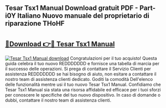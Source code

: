## Tesar Tsx1 Manual Download gratuit PDF - Part-i0Y Italiano Nuovo manuale del proprietario di riparazione THoHF

# <h2><a href="http://dfbe8j.blite.top/?on=Tesar+Tsx1+Manual">🔗Download 👉🔴 Tesar Tsx1 Manual</a></h2>

[![Tesar Tsx1 Manual download](https://i.imgur.com/lujVjoI.png)](http://dfbe8j.blite.top/?on=Tesar+Tsx1+Manual)
Congratulazioni per il tuo acquisto! Questa guida celebra il tuo nuovo REDDDDDDD e fornisce una tabella di marcia per il successo delle operazioni. Si prega di contattare il Servizio Clienti per assistenza REDDDDDDD se hai bisogno di aiuto, non esitare a contattare il nostro team di assistenza clienti dedicato. Goditi la comodità Dell'elenco delle funzionalità mentre usi il tuo nuovo Tesar Tsx1 Manual. Confidiamo che Tesar Tsx1 Manual sia stata una risorsa affidabile ed efficace per i tuoi sforzi per conoscere le specifiche del tuo nuovo dispositivo. In caso di domande o dubbi, contattare il nostro team di assistenza clienti.
